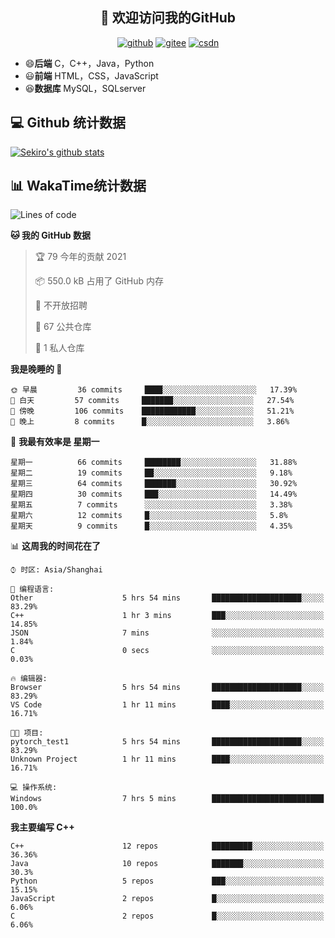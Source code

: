 <h2 align="center">👋 欢迎访问我的GitHub</h2>
<p align="center">
  <a href="https://666wxy666.github.io/"><img src="https://img.shields.io/badge/GitHub-24292e" alt="github"></a>
  <a href="https://gitee.com/wxy_666"><img src="https://img.shields.io/badge/Gitee-fe7300" alt="gitee"></a>
  <a href="https://blog.csdn.net/WXY_666"><img src="https://img.shields.io/badge/CSDN-cf000e" alt="csdn"></a>
</p>

- 😄**后端** C，C++，Java，Python
- 😃**前端** HTML，CSS，JavaScript
- 😆**数据库** MySQL，SQLserver

## 💻 Github 统计数据
[![Sekiro's github stats](https://github-readme-stats.vercel.app/api?username=666WXY666)](https://666wxy666.github.io/)

## 📊 WakaTime统计数据

<!--START_SECTION:waka-->
![Lines of code](https://img.shields.io/badge/%E4%BB%8E%E3%80%8C%E4%BD%A0%E5%A5%BD%E4%B8%96%E7%95%8C%E3%80%8D%E6%88%91%E5%B7%B2%E7%BB%8F%E5%86%99%E4%BA%86-966443%20%E8%A1%8C%E4%BB%A3%E7%A0%81-blue)

**🐱 我的 GitHub 数据** 

> 🏆 79 今年的贡献 2021
 > 
> 📦 550.0 kB 占用了 GitHub 内存 
 > 
> 🚫 不开放招聘
 > 
> 📜 67 公共仓库 
 > 
> 🔑 1 私人仓库 
 > 
**我是晚睡的 🦉** 

```text
🌞 早晨         36 commits     ████░░░░░░░░░░░░░░░░░░░░░   17.39% 
🌆 白天         57 commits     ███████░░░░░░░░░░░░░░░░░░   27.54% 
🌃 傍晚         106 commits    ████████████░░░░░░░░░░░░░   51.21% 
🌙 晚上         8 commits      █░░░░░░░░░░░░░░░░░░░░░░░░   3.86%

```
📅 **我最有效率是 星期一** 

```text
星期一          66 commits     ████████░░░░░░░░░░░░░░░░░   31.88% 
星期二          19 commits     ██░░░░░░░░░░░░░░░░░░░░░░░   9.18% 
星期三          64 commits     ███████░░░░░░░░░░░░░░░░░░   30.92% 
星期四          30 commits     ███░░░░░░░░░░░░░░░░░░░░░░   14.49% 
星期五          7 commits      ░░░░░░░░░░░░░░░░░░░░░░░░░   3.38% 
星期六          12 commits     █░░░░░░░░░░░░░░░░░░░░░░░░   5.8% 
星期天          9 commits      █░░░░░░░░░░░░░░░░░░░░░░░░   4.35%

```


📊 **这周我的时间花在了** 

```text
⌚︎ 时区: Asia/Shanghai

💬 编程语言: 
Other                    5 hrs 54 mins       ████████████████████░░░░░   83.29% 
C++                      1 hr 3 mins         ███░░░░░░░░░░░░░░░░░░░░░░   14.85% 
JSON                     7 mins              ░░░░░░░░░░░░░░░░░░░░░░░░░   1.84% 
C                        0 secs              ░░░░░░░░░░░░░░░░░░░░░░░░░   0.03%

🔥 编辑器: 
Browser                  5 hrs 54 mins       ████████████████████░░░░░   83.29% 
VS Code                  1 hr 11 mins        ████░░░░░░░░░░░░░░░░░░░░░   16.71%

🐱‍💻 项目: 
pytorch_test1            5 hrs 54 mins       ████████████████████░░░░░   83.29% 
Unknown Project          1 hr 11 mins        ████░░░░░░░░░░░░░░░░░░░░░   16.71%

💻 操作系统: 
Windows                  7 hrs 5 mins        █████████████████████████   100.0%

```

**我主要编写 C++** 

```text
C++                      12 repos            █████████░░░░░░░░░░░░░░░░   36.36% 
Java                     10 repos            ███████░░░░░░░░░░░░░░░░░░   30.3% 
Python                   5 repos             ███░░░░░░░░░░░░░░░░░░░░░░   15.15% 
JavaScript               2 repos             █░░░░░░░░░░░░░░░░░░░░░░░░   6.06% 
C                        2 repos             █░░░░░░░░░░░░░░░░░░░░░░░░   6.06%

```



<!--END_SECTION:waka-->

<!--
**666WXY666/666WXY666** is a ✨ _special_ ✨ repository because its `README.md` (this file) appears on your GitHub profile.

Here are some ideas to get you started:

- 🔭 I’m currently working on ...
- 🌱 I’m currently learning ...
- 👯 I’m looking to collaborate on ...
- 🤔 I’m looking for help with ...
- 💬 Ask me about ...
- 📫 How to reach me: ...
- 😄 Pronouns: ...
- ⚡ Fun fact: ...
-->
